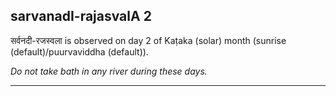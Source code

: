 ## sarvanadI-rajasvalA 2
सर्वनदी-रजस्वला is observed on day 2 of Kaṭaka (solar) month (sunrise (default)/puurvaviddha (default)).

_Do not take bath in any river during these days._

---
